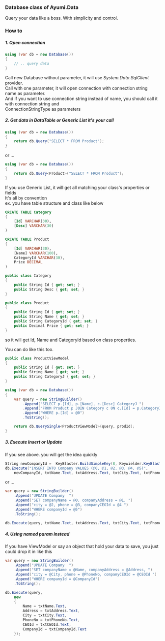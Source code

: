 ### Database class of Ayumi.Data

Query your data like a boss. With simplicity and control.

### How to

##### 1. Open connection  
```csharp
using (var db = new Database())
{
    // .. query data
}
```  

Call new Database without parameter, it will use *System.Data.SqlClient* provider.  
Call with one parameter, it will open connection with connection string name as parameter.  
And if you want to use connection string instead of name, you should call it with connection string and  
ConnectionStringType as parameters  
  
  
##### 2. Get data in DataTable or Generic List it's your call  
```csharp
using (var db = new Database())
{
    return db.Query("SELECT * FROM Product");
}
```  
  
or ...  
  
```csharp
using (var db = new Database())
{
    return db.Query<Product>("SELECT * FROM Product");
}
```  

If you use Generic List, it will get all matching your class's properties or fields  
It's all by convention  
ex. 
you have table structure and class like below  
```sql
CREATE TABLE Category
(
    [Id] VARCHAR(30),
    [Desc] VARCHAR(30)
)

CREATE TABLE Product
(
    [Id] VARCHAR(30),
    [Name] VARCHAR(100),
    CategoryId VARCHAR(30),
    Price DECIMAL
)
```

```csharp
public class Category
{
    public String Id { get; set; }
    public String Desc { get; set; }
}

public class Product
{
    public String Id { get; set; }
    public String Name { get; set; }
    public String CategoryId { get; set; }
    public Decimal Price { get; set; }
}
```

so it will get Id, Name and CategoryId based on class properties.  

You can do like this too.  
```csharp
public class ProductViewModel
{
    public String Id { get; set; }
    public String Name { get; set; }
    public String CategoryJ { get; set; }
}

using (var db = new Database())
{
    var query = new StringBuilder()
        .Append("SELECT p.[Id], p.[Name], c.[Desc] CategoryJ ")
        .Append("FROM Product p JOIN Category c ON c.[Id] = p.CategoryId ")
        .Append("WHERE p.[Id] = @0")
        .ToString();

    return db.QuerySingle<ProductViewModel>(query, prodId);
}
```
  
  
##### 3. Execute Insert or Update  
If you see above. you will get the idea quickly  
```csharp
String newCompanyId =  KeyBlaster.BuildSimpleKey(8, Keywielder.KeyBlaster.SimpleKeyType.ALPHANUMERIC);
db.Execute("INSERT INTO Company VALUES (@0, @1, @2, @3, @4, @5)",
    newCompanyId, txtName.Text, txtAddress.Text, txtCity.Text, txtPhoneNo.Text, txtCEOId.Text);
```
  
or ...  
  
```csharp
var query = new StringBuilder()
    .Append("UPDATE Company  ")
    .Append("SET companyName = @0, companyAddress = @1, ")
    .Append("city = @2, phone = @3, companyCEOId = @4 ")
    .Append("WHERE companyId = @5")
    .ToString();

db.Execute(query, txtName.Text, txtAddress.Text, txtCity.Text, txtPhoneNo.Text, txtCEOId.Text, txtCompanyId.Text);
```
  
  
##### 4. Using named param instead  
If you have ViewModel or say an object that hold your data to save, you just could drop it in like this  
```csharp
var query = new StringBuilder()
    .Append("UPDATE Company  ")
    .Append("SET companyName = @Name, companyAddress = @Address, ")
    .Append("city = @City, phone = @PhoneNo, companyCEOId = @CEOId ")
    .Append("WHERE companyId = @CompanyId")
    .ToString();

db.Execute(query,
    new
    {
        Name = txtName.Text,
        Address = txtAddress.Text,
        City = txtCity.Text,
        PhoneNo = txtPhoneNo.Text,
        CEOId = txtCEOId.Text,
        CompanyId = txtCompanyId.Text
    });
```